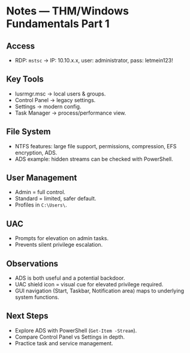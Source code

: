 # Notes — THM/Windows Fundamentals Part 1

## Access
- RDP: `mstsc` → IP: 10.10.x.x, user: administrator, pass: letmein123!

## Key Tools
- lusrmgr.msc → local users & groups.
- Control Panel → legacy settings.
- Settings → modern config.
- Task Manager → process/performance view.

## File System
- NTFS features: large file support, permissions, compression, EFS encryption, ADS.
- ADS example: hidden streams can be checked with PowerShell.

## User Management
- Admin = full control.
- Standard = limited, safer default.
- Profiles in `C:\Users\`.

## UAC
- Prompts for elevation on admin tasks.
- Prevents silent privilege escalation.

## Observations
- ADS is both useful and a potential backdoor.
- UAC shield icon = visual cue for elevated privilege required.
- GUI navigation (Start, Taskbar, Notification area) maps to underlying system functions.

## Next Steps
- Explore ADS with PowerShell (`Get-Item -Stream`).
- Compare Control Panel vs Settings in depth.
- Practice task and service management.
